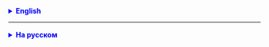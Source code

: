 <details style="margin-top: 16px">
  <summary style="cursor: pointer; color: blue;"><b>English</b></summary>

## What is Iterable?

In Java, `Iterable` is an interface that represents a collection of objects that can be iterated over, that is, sequentially moved from one element to another. This interface is defined in the `java.lang` package.

First and foremost, `Iterable` contains the method `iterator()`, which returns an iterator, another interface that allows traversing a collection of objects.

```java
public interface Iterable<T> {
    Iterator<T> iterator();
}
```

The iterator obtained from `Iterable`, in turn, must implement the methods `hasNext()` and `next()`, as well as `remove()` - which is optional.

- `hasNext()` checks if there is a next element.
- `next()` returns the next element.
- `remove()` (optional) removes the current element.

Example of an iterator:

```java
Iterator<String> iterator = someCollection.iterator();
while(iterator.hasNext()) {
    String element = iterator.next();
    // Process the element
}
```

## Real-life Examples

- Imagine `Iterable` as a restaurant menu. You can review all the dishes (`hasNext()`), choose a dish (`next()`), and if you wish, cancel the order (`remove()`).

- `Iterable` is like a playlist in a music application. You can move from song to song (iterate) until the songs run out (`hasNext()` returns `false`).

## Tasks

1. **"Bouquet" Task**: Create a `Bouquet` class that implements `Iterable`, containing a list of flowers. Implement an iterator that will allow you to go through all the flowers in the bouquet.

2. **"Bookshelf" Task**: Create a `Bookshelf` class with a collection of books. Implement `Iterable` so that you can iterate through the books using a for-each loop.

3. **"Smart Home" Task**: There is a set of smart home devices. Create a `SmartHome` class that implements `Iterable`, which will allow iterating through the devices and, for example, turning them on or off.

</details>

<hr>

<details style="margin-top: 16px">
  <summary style="cursor: pointer; color: blue;"><b>На русском</b></summary>

## Что такое Iterable?

В Java `Iterable` - это интерфейс, который представляет собой коллекцию объектов, по которой можно итерироваться, то есть пройтись последовательно от одного элемента к другому. Этот интерфейс определен в пакете `java.lang`.

Прежде всего, `Iterable` содержит метод `iterator()`, который возвращает итератор, еще один интерфейс, позволяющий проходить по коллекции объектов.

```java
public interface Iterable<T> {
    Iterator<T> iterator();
}
```

Итератор, получаемый из `Iterable`, в свою очередь, должен реализовывать методы `hasNext()` и `next()`, а также `remove()` - который является необязательным.

- `hasNext()` проверяет, есть ли следующий элемент.
- `next()` возвращает следующий элемент.
- `remove()` (необязательный) удаляет текущий элемент.

Пример итератора:

```java
Iterator<String> iterator = someCollection.iterator();
while(iterator.hasNext()) {
    String element = iterator.next();
    // Обрабатываем элемент
}
```

## Примеры из жизни

- Представьте `Iterable` как меню в ресторане. Вы можете просмотреть все блюда (`hasNext()`), выбрать блюдо (`next()`) и, если захотите, отменить заказ (`remove()`).

- `Iterable` - это как плейлист в музыкальном приложении. Вы можете переходить от песни к песне (итерироваться), пока песни не закончатся (`hasNext()` вернет `false`).

## Задачи

1. **Задача "Букет"**: Создайте класс `Bouquet`, реализующий `Iterable`, который будет содержать список цветов. Реализуйте итератор, который позволит пройтись по всем цветам в букете.

2. **Задача "Книжная полка"**: Создайте класс `Bookshelf` с коллекцией книг. Реализуйте `Iterable` так, чтобы можно было итерироваться по книгам с помощью for-each цикла.

3. **Задача "Умный дом"**: Имеется набор устройств умного дома. Создайте класс `SmartHome`, реализующий `Iterable`, который позволит итерироваться по устройствам и, например, включать или выключать их.

</details>
